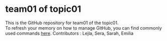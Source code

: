 # team01 of topic01 
 This is the GitHub repository for team01 of the topic01.  
 To refresh your memory on how to manage GitHub, you can find commonly used commands [here](https://github.com/joshnh/Git-Commands). 
 Contributors : Lejla, Sera, Sarah, Emilia
